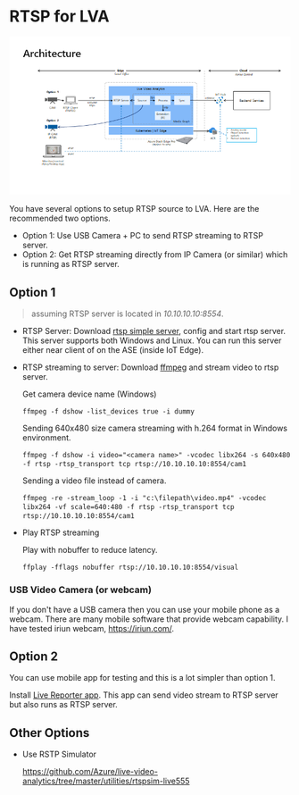 # RTSP for LVA

![lva architecture](../../lva-architecture.png)

You have several options to setup RTSP source to LVA. Here are the recommended two options.

- Option 1: Use USB Camera + PC to send RTSP streaming to RTSP server.
- Option 2: Get RTSP streaming directly from IP Camera (or similar) which is running as RTSP server.

## Option 1

> assuming RTSP server is located in _10.10.10.10:8554_.

- RTSP Server:
    Download [rtsp simple server](https://github.com/aler9/rtsp-simple-server), config and start rtsp server.
    This server supports both Windows and Linux. You can run this server either near client of on the ASE (inside IoT Edge).

- RTSP streaming to server:
    Download [ffmpeg](https://ffmpeg.org/download.html) and stream video to rtsp server.

    Get camera device name (Windows)
    ```
    ffmpeg -f dshow -list_devices true -i dummy
    ```

    Sending 640x480 size camera streaming with h.264 format in Windows environment.
    ```
    ffmpeg -f dshow -i video="<camera name>" -vcodec libx264 -s 640x480 -f rtsp -rtsp_transport tcp rtsp://10.10.10.10:8554/cam1
    ```

    Sending a video file instead of camera.
    ```
    ffmpeg -re -stream_loop -1 -i "c:\filepath\video.mp4" -vcodec libx264 -vf scale=640:480 -f rtsp -rtsp_transport tcp rtsp://10.10.10.10:8554/cam1
    ```

- Play RTSP streaming

    Play with nobuffer to reduce latency.
    ```
    ffplay -fflags nobuffer rtsp://10.10.10.10:8554/visual
    ```

### USB Video Camera (or webcam)

If you don't have a USB camera then you can use your mobile phone as a webcam. There are many mobile software that provide webcam capability. I have tested iriun webcam, https://iriun.com/.

## Option 2

You can use mobile app for testing and this is a lot simpler than option 1.

Install [Live Reporter app](https://apps.apple.com/us/app/live-reporter-live-camera/id996017825). This app can send video stream to RTSP server but also runs as RTSP server.


## Other Options

- Use RSTP Simulator

    https://github.com/Azure/live-video-analytics/tree/master/utilities/rtspsim-live555

